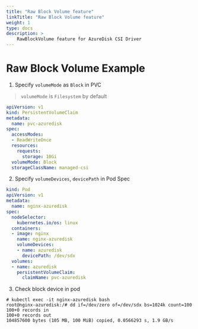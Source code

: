 ```yaml
---
title: "Raw Block Volume feature"
linkTitle: "Raw Block Volume feature"
weight: 1
type: docs
description: >
    RawBlockVolume feature for AzureDisk CSI Driver
---
```


# Raw Block Volume Example

1. Specify `volumeMode` as `Block` in PVC
> `volumeMode` is `Filesystem` by default

```yaml
apiVersion: v1
kind: PersistentVolumeClaim
metadata:
  name: pvc-azuredisk
spec:
  accessModes:
  - ReadWriteOnce
  resources:
    requests:
      storage: 10Gi
  volumeMode: Block
  storageClassName: managed-csi
```

2. Specify `volumeDevices`, `devicePath` in Pod Spec

```yaml
kind: Pod
apiVersion: v1
metadata:
  name: nginx-azuredisk
spec:
  nodeSelector:
    kubernetes.io/os: linux
  containers:
  - image: nginx
    name: nginx-azuredisk
    volumeDevices:
    - name: azuredisk
      devicePath: /dev/sdx
  volumes:
  - name: azuredisk
    persistentVolumeClaim:
      claimName: pvc-azuredisk
```

3. Check block device in pod

```console
# kubectl exec -it nginx-azuredisk bash
root@nginx-azuredisk:/# dd if=/dev/zero of=/dev/sdx bs=1024k count=100
100+0 records in
100+0 records out
104857600 bytes (105 MB, 100 MiB) copied, 0.0566293 s, 1.9 GB/s
```